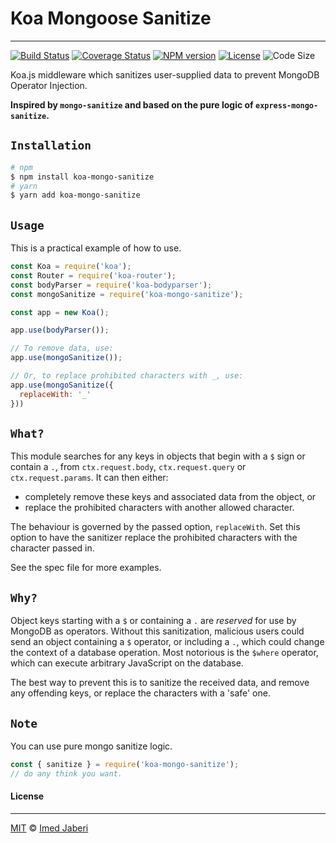 # Koa Mongoose Sanitize
---

[![Build Status][travis-img]][travis-url]
[![Coverage Status][coverage-img]][coverage-url]
[![NPM version][npm-badge]][npm-url]
[![License][license-badge]][license-url]
![Code Size][code-size-badge]

<!-- ***************** -->

[travis-img]: https://travis-ci.org/3imed-jaberi/koa-mongo-sanitize.svg?branch=master
[travis-url]: https://travis-ci.org/3imed-jaberi/koa-mongo-sanitize
[coverage-img]: https://coveralls.io/repos/github/3imed-jaberi/koa-mongo-sanitize/badge.svg?branch=master
[coverage-url]: https://coveralls.io/github/3imed-jaberi/koa-mongo-sanitize?branch=master
[npm-badge]: https://img.shields.io/npm/v/koa-mongo-sanitize.svg?style=flat
[npm-url]: https://www.npmjs.com/package/koa-mongo-sanitize
[license-badge]: https://img.shields.io/badge/license-MIT-green.svg?style=flat-square
[license-url]: https://github.com/3imed-jaberi/koa-mongo-sanitize/blob/master/LICENSE
[code-size-badge]: https://img.shields.io/github/languages/code-size/3imed-jaberi/koa-mongo-sanitize

<!-- ***************** -->

Koa.js middleware which sanitizes user-supplied data to prevent MongoDB Operator Injection.

__Inspired by `mongo-sanitize` and based on the pure logic of `express-mongo-sanitize`.__


## `Installation`

```bash
# npm
$ npm install koa-mongo-sanitize
# yarn
$ yarn add koa-mongo-sanitize
```


## `Usage`

This is a practical example of how to use.

```javascript
const Koa = require('koa');
const Router = require('koa-router');
const bodyParser = require('koa-bodyparser');
const mongoSanitize = require('koa-mongo-sanitize');

const app = new Koa();

app.use(bodyParser());

// To remove data, use:
app.use(mongoSanitize());

// Or, to replace prohibited characters with _, use:
app.use(mongoSanitize({
  replaceWith: '_'
}))
```

## `What?`

This module searches for any keys in objects that begin with a `$` sign or contain a `.`, from `ctx.request.body`, `ctx.request.query` or `ctx.request.params`. It can then either:

- completely remove these keys and associated data from the object, or
- replace the prohibited characters with another allowed character.

The behaviour is governed by the passed option, `replaceWith`. Set this option to have the sanitizer replace the prohibited characters with the character passed in.

See the spec file for more examples.

## `Why?`

Object keys starting with a `$` or containing a `.` are _reserved_ for use by MongoDB as operators. Without this sanitization,  malicious users could send an object containing a `$` operator, or including a `.`, which could change the context of a database operation. Most notorious is the `$where` operator, which can execute arbitrary JavaScript on the database.

The best way to prevent this is to sanitize the received data, and remove any offending keys, or replace the characters with a 'safe' one.

## `Note`

You can use pure mongo sanitize logic.

```javascript
const { sanitize } = require('koa-mongo-sanitize');
// do any think you want.
```


#### License
---

[MIT](LICENSE) &copy;	[Imed Jaberi](https://github.com/3imed-jaberi)
